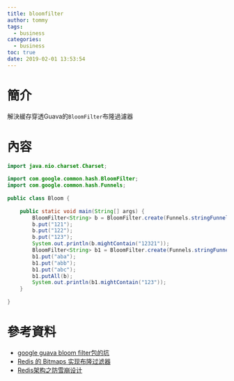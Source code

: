 ```yaml
---
title: bloomfilter
author: tommy
tags:
  - business
categories:
  - business
toc: true
date: 2019-02-01 13:53:54
---
```


# 簡介

解決緩存穿透Guava的`BloomFilter`布隆過濾器

<!--more-->
# 內容

```java
import java.nio.charset.Charset;
 
import com.google.common.hash.BloomFilter;
import com.google.common.hash.Funnels;
 
public class Bloom {
     
    public static void main(String[] args) {
        BloomFilter<String> b = BloomFilter.create(Funnels.stringFunnel(Charset.forName("utf-8")), 1000, 0.000001);
        b.put("121");
        b.put("122");
        b.put("123");
        System.out.println(b.mightContain("12321"));
        BloomFilter<String> b1 = BloomFilter.create(Funnels.stringFunnel(Charset.forName("utf-8")), 1000, 0.000001);
        b1.put("aba");
        b1.put("abb");
        b1.put("abc");
        b1.putAll(b);
        System.out.println(b1.mightContain("123"));
    }
 
}
```

# 參考資料
- [google guava bloom filter包的坑](http://www.voidcn.com/article/p-qmryfmjc-sa.html)
- [Redis 的 Bitmaps 实现布隆过滤器](https://mp.weixin.qq.com/s/TBCEwLVAXdsTszRVpXhVug)
- [Redis架构之防雪崩设计](https://mp.weixin.qq.com/s/TBCEwLVAXdsTszRVpXhVug)

